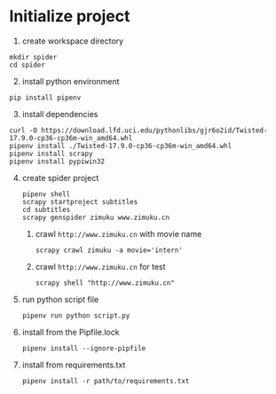 # Initialize project
1. create workspace directory
  ```
  mkdir spider
  cd spider
  ```

2. install python environment
  ```
  pip install pipenv
  ```

3. install dependencies
  ```
  curl -O https://download.lfd.uci.edu/pythonlibs/gjr6o2id/Twisted-17.9.0-cp36-cp36m-win_amd64.whl
  pipenv install ./Twisted-17.9.0-cp36-cp36m-win_amd64.whl
  pipenv install scrapy
  pipenv install pypiwin32
  ```

4. create spider project

   ```
   pipenv shell
   scrapy startproject subtitles
   cd subtitles
   scrapy genspider zimuku www.zimuku.cn
   ```

   1. crawl `http://www.zimuku.cn` with movie name

      ```
      scrapy crawl zimuku -a movie='intern'
      ```

   2. crawl `http://www.zimuku.cn` for test

      ```
      scrapy shell "http://www.zimuku.cn"
      ```

5. run python script file

   ```
   pipenv run python script.py
   ```

6. install from the Pipfile.lock

   ```
   pipenv install --ignore-pipfile
   ```

7. install from requirements.txt

   ```
   pipenv install -r path/to/requirements.txt
   ```

